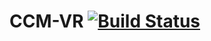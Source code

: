 # CCM-VR [![Build Status](https://travis-ci.org/MaxInertia/CCM-VR.svg?branch=master)](https://travis-ci.org/MaxInertia/CCM-VR)
